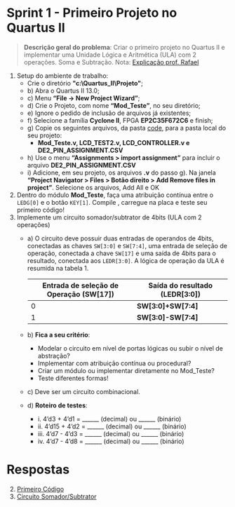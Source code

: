 # Sprint 1 - Primeiro Projeto no Quartus II

> **Descrição geral do problema**: Criar o primeiro projeto no Quartus II e implementar uma Unidade Lógica e Aritmética (ULA) com 2 operações. Soma e Subtração.
> Nota: [Explicação prof. Rafael](https://www.youtube.com/watch?v=bxOywhFKAqA&t=5s)

1. Setup do ambiente de trabalho:
	- Crie o diretório **"c:\Quartus_II\Projeto"**;
	- b) Abra o Quartus II 13.0; 
	- c) Menu **“File -> New Project Wizard”**; 
	- d) Crie o Projeto, com nome **“Mod_Teste”**, no seu diretório; 
	- e) Ignore o pedido de inclusão de arquivos já existentes; 
	- f) Selecione a família **Cyclone II**, FPGA **EP2C35F672C6** e finish; 
	- g) Copie os seguintes arquivos, da pasta [code](https://github.com/NibiruFT/CPU-MIPS/tree/main/Sprint%201/code), para a pasta local do seu projeto: 
		- **Mod_Teste.v, LCD_TEST2.v, LCD_CONTROLLER.v e DE2_PIN_ASSIGNMENT.CSV** 
	- h) Use o menu **“Assignments > import assignment”** para incluir o arquivo **DE2_PIN_ASSIGNMENT.CSV** 
	- i) Adicione, em seu projeto, os arquivos **.v** do passo g). Na janela **“Project Navigator > Files > Botão direito > Add Remove files in project”**. Selecione os arquivos, Add All e OK
2. Dentro do módulo **Mod_Teste**, faça uma atribuição contínua entre o `LEDG[0]` e o botão `KEY[1]`. Compile , carregue na placa e teste seu primeiro código!
3. Implemente um circuito somador/subtrator de 4bits (ULA com 2 operações) 
	- a) O circuito deve possuir duas entradas de operandos de 4bits, conectadas as chaves `SW[3:0]` e `SW[7:4]`, uma entrada de seleção de operação, conectada a chave `SW[17]` e uma saída de 4bits para o resultado, conectada aos `LEDR[3:0]`. A lógica de operação da ULA é resumida na tabela 1.

		|Entrada de seleção de Operação (**SW[17]**)|Saída do resultado (**LEDR[3:0]**)|
		|-|-|
		|0|**SW[3:0]+SW[7:4]**|
		|1|**SW[3:0]-SW[7:4]**|

	- b) **Fica a seu critério**: 
		- Modelar o circuito em nível de portas lógicas ou subir o nível de abstração? 
		- Implementar com atribuição contínua ou procedural? 
		- Criar um módulo ou implementar diretamente no Mod_Teste? 
		- Teste diferentes formas!
	- c) Deve ser um circuito combinacional.
	- d) **Roteiro de testes**: 
		- i. 4’d3 + 4’d1 = ______ (decimal) ou ______ (binário) 
		- ii. 4’d15 + 4’d2 = ______ (decimal) ou ______ (binário) 
		- iii. 4’d7 - 4’d3 = ______ (decimal) ou ______ (binário) 
		- iv. 4’d7 - 4’d8 = ______ (decimal) ou ______ (binário)

# Respostas

2. [Primeiro Código](https://github.com/NibiruFT/CPU-MIPS/blob/main/Sprint%201/respostas/Primeiro_Codigo.v)
3. [Circuito Somador/Subtrator](https://github.com/NibiruFT/CPU-MIPS/blob/main/Sprint%201/respostas/Somador_Subtrator.v)
